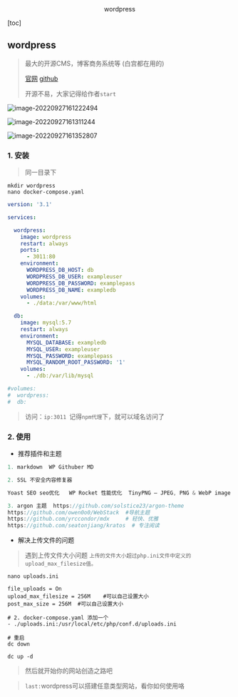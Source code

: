 <center>wordpress</center>





[toc]





## wordpress

> 最大的开源CMS，博客商务系统等 (白宫都在用的)
>
> [官网](https://wordpress.com/zh-cn/) [github](https://github.com/WordPress/WordPress)
>
> 开源不易，大家记得给作者`start`

![image-20220927161222494](https://lypro.gggggu.com/i/2022/09/27/6332b068494ec.png)

![image-20220927161311244](https://lypro.gggggu.com/i/2022/09/27/6332b097e247e.png)

![image-20220927161352807](https://lypro.gggggu.com/i/2022/09/27/6332b0c1ebdfd.png)



### 1. 安装

> 同一目录下

```shell
mkdir wordpress
nano docker-compose.yaml
```

```yaml
version: '3.1'

services:

  wordpress:
    image: wordpress
    restart: always
    ports:
      - 3011:80
    environment:
      WORDPRESS_DB_HOST: db
      WORDPRESS_DB_USER: exampleuser
      WORDPRESS_DB_PASSWORD: examplepass
      WORDPRESS_DB_NAME: exampledb
    volumes:
      - ./data:/var/www/html

  db:
    image: mysql:5.7
    restart: always
    environment:
      MYSQL_DATABASE: exampledb
      MYSQL_USER: exampleuser
      MYSQL_PASSWORD: examplepass
      MYSQL_RANDOM_ROOT_PASSWORD: '1'
    volumes:
      - ./db:/var/lib/mysql

#volumes:
#  wordpress:
#  db:
```

>  访问：`ip:3011 `记得`npm代理`下，就可以域名访问了





### 2. 使用

* 推荐插件和主题

```go
1. markdown  WP Githuber MD

2. SSL 不安全内容修复器

Yoast SEO seo优化   WP Rocket 性能优化  TinyPNG – JPEG, PNG & WebP image compression 图片压缩

3. argon 主题  https://github.com/solstice23/argon-theme
https://github.com/owen0o0/WebStack  #导航主题
https://github.com/yrccondor/mdx     # 轻快、优雅
https://github.com/seatonjiang/kratos  # 专注阅读
```

* 解决上传文件的问题

> 遇到上传文件大小问题 `上传的文件大小超过php.ini文件中定义的upload_max_filesize值。`

```shell
nano uploads.ini

file_uploads = On
upload_max_filesize = 256M    #可以自己设置大小
post_max_size = 256M  #可以自己设置大小

# 2. docker-compose.yaml 添加一个
- ./uploads.ini:/usr/local/etc/php/conf.d/uploads.ini
```

```shell
# 重启
dc down 

dc up -d 
```

> 然后就开始你的网站创造之路吧





> `last:`wordpress可以搭建任意类型网站，看你如何使用咯











